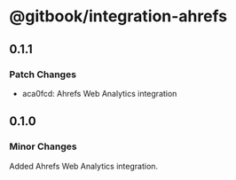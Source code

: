 # @gitbook/integration-ahrefs

## 0.1.1

### Patch Changes

- aca0fcd: Ahrefs Web Analytics integration

## 0.1.0

### Minor Changes

Added Ahrefs Web Analytics integration.
